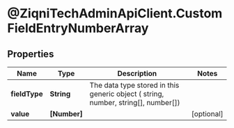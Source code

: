 # @ZiqniTechAdminApiClient.CustomFieldEntryNumberArray

## Properties

Name | Type | Description | Notes
------------ | ------------- | ------------- | -------------
**fieldType** | **String** | The data type stored in this generic object ( string, number, string[], number[]) | 
**value** | **[Number]** |  | [optional] 



